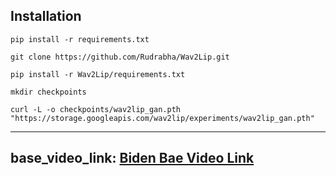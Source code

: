 ## Installation

    pip install -r requirements.txt

    git clone https://github.com/Rudrabha/Wav2Lip.git

    pip install -r Wav2Lip/requirements.txt

    mkdir checkpoints

    curl -L -o checkpoints/wav2lip_gan.pth "https://storage.googleapis.com/wav2lip/experiments/wav2lip_gan.pth"

---

## base_video_link: [Biden Bae Video Link]()